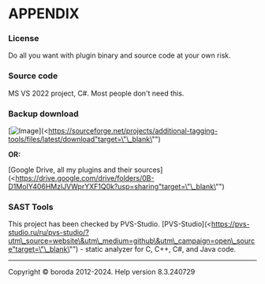 # APPENDIX

### License

Do all you want with plugin binary and source code at your own risk.

### Source code

MS VS 2022 project, C#. Most people don't need this.
### Backup download

[![Image](https://a.fsdn.com/con/app/sf-download-button)](<https://sourceforge.net/projects/additional-tagging-tools/files/latest/download"target=\"\_blank\"")

**OR:**

[Google Drive, all my plugins and their sources](<https://drive.google.com/drive/folders/0B-D1MoIY406HMzlJVWprYXF1Q0k?usp=sharing"target=\"\_blank\"")

### SAST Tools

This project has been checked by PVS-Studio.
[PVS-Studio](<https://pvs-studio.ru/ru/pvs-studio/?utm\_source=website\&utm\_medium=github\&utm\_campaign=open\_source"target=\"\_blank\"") - static analyzer for C, C++, C#, and Java code.

***

Copyright © boroda 2012-2024. Help version 8.3.240729